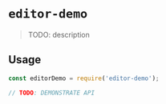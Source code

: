 # `editor-demo`

> TODO: description

## Usage

```javascript
const editorDemo = require('editor-demo');

// TODO: DEMONSTRATE API
```
